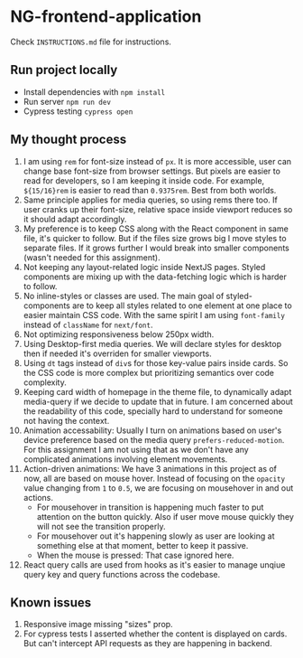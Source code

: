 # NG-frontend-application

Check `INSTRUCTIONS.md` file for instructions.

## Run project locally
- Install dependencies with `npm install`
- Run server `npm run dev`
- Cypress testing `cypress open`

## My thought process

1. I am using `rem` for font-size instead of `px`. It is more accessible, user can change base font-size from browser settings. But pixels are easier to read for developers, so I am keeping it inside code. For example, `${15/16}rem` is easier to read than `0.9375rem`. Best from both worlds.
2. Same principle applies for media queries, so using rems there too. If user cranks up their font-size, relative space inside viewport reduces so it should adapt accordingly.
3. My preference is to keep CSS along with the React component in same file, it's quicker to follow. But if the files size grows big I move styles to separate files. If it grows further I would break into smaller components (wasn't needed for this assignment).
4. Not keeping any layout-related logic inside NextJS pages. Styled components are mixing up with the data-fetching logic which is harder to follow.
5. No inline-styles or classes are used. The main goal of styled-components are to keep all styles related to one element at one place to easier maintain CSS code. With the same spirit I am using `font-family` instead of `className` for `next/font`.
6. Not optimizing responsiveness below 250px width.
7. Using Desktop-first media queries. We will declare styles for desktop then if needed it's overriden for smaller viewports.
8. Using `dt` tags instead of `div`s for those key-value pairs inside cards. So the CSS code is more complex but prioritizing semantics over code complexity.
9. Keeping card width of homepage in the theme file, to dynamically adapt media-query if we decide to update that in future. I am concerned about the readability of this code, specially hard to understand for someone not having the context.
10. Animation accessability: Usually I turn on animations based on user's device preference based on the media query `prefers-reduced-motion`. For this assignment I am not using that as we don't have any complicated animations involving element movements.
11. Action-driven animations: We have 3 animations in this project as of now, all are based on mouse hover. Instead of focusing on the `opacity` value changing from `1` to `0.5`, we are focusing on mousehover in and out actions.
	- For mousehover in transition is happening much faster to put attention on the button quickly. Also if user move mouse quickly they will not see the transition properly.
	- For mousehover out it's happening slowly as user are looking at something else at that moment, better to keep it passive.
	- When the mouse is pressed: That case ignored here.
12. React query calls are used from hooks as it's easier to manage unqiue query key and query functions across the codebase.

## Known issues
1. Responsive image missing "sizes" prop.
2. For cypress tests I asserted whether the content is displayed on cards. But can't intercept API requests as they are happening in backend.
